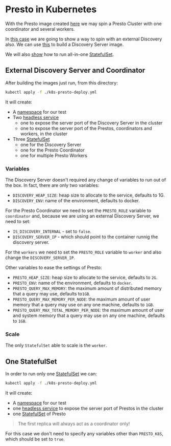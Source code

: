 # Presto in Kubernetes

With the Presto image created [here](../docker/README.md) we may spin a Presto Cluster with one coordinator and several workers.

In [this case](#External-Discovery-Server-and-Coordinator) we are going to show a way to spin with an external Discovery also. We can use [this](https://github.com/ricardo-aires/discovery-server-deploy/tree/master/containers/docker) to build a Discovery Server image.

We will also [show](#One-StatefulSet) how to run all-in-one [StatefulSet](https://kubernetes.io/docs/concepts/workloads/controllers/statefulset/).

## External Discovery Server and Coordinator

After building the images just run, from this directory:

```bash
kubectl apply -f ./k8s-presto-deploy.yml
```

It will create:

- A [namespace](https://kubernetes.io/docs/concepts/overview/working-with-objects/namespaces/) for our test
- Two [headless service](https://kubernetes.io/docs/concepts/services-networking/service/#headless-services)
  - one to expose the server port of the Discovery Server in the cluster
  - one to expose the server port of the Prestos, coordinators and workers, in the cluster
- Three [StatefulSet](https://kubernetes.io/docs/concepts/workloads/controllers/statefulset/)
  - one for the Discovery Server
  - one for the Presto Coordinator
  - one for multiple Presto Workers

### Variables

The Discovery Server doesn't required any change of variables to run out of the box. In fact, there are only two variables:

- `DISCOVERY_HEAP_SIZE`: heap size to allocate to the service, defaults to 1G.
- `DISCOVERY_ENV`: name of the environment, defaults to docker.

For the Presto Coordinator we need to set the `PRESTO_ROLE` variable to `coordinator` and, because we are using an external Discovery Server, we need to set:

- `IS_DISCOVERY_INTERNAL` - set to `false`.
- `DISCOVERY_SERVER_IP` - which should point to the container runnig the discovery server.

For the `workers` we need to set the `PRESTO_ROLE` variable to `worker` and also change the `DISCOVERY_SERVER_IP`.

Other variables to ease the settings of Presto:

- `PRESTO_HEAP_SIZE`: heap size to allocate to the service, defaults to `2G`.
- `PRESTO_ENV`: name of the environment, defaults to `docker`.
- `PRESTO_QUERY_MAX_MEMORY`: the maximum amount of distributed memory that a query may use, defaults to`1GB`.
- `PRESTO_QUERY_MAX_MEMORY_PER_NODE`: the maximum amount of user memory that a query may use on any one machine, defaults to `1GB`.
- `PRESTO_QUERY_MAX_TOTAL_MEMORY_PER_NODE`: the maximum amount of user and system memory that a query may use on any one machine, defaults to `1GB`.

### Scale

The only `StatefulSet` able to scale is the `worker`.

## One StatefulSet

In order to run only one [StatefulSet](https://kubernetes.io/docs/concepts/workloads/controllers/statefulset/) we can:

```bash
kubectl apply -f ./k8s-presto-deploy.yml
```

It will create:

- A [namespace](https://kubernetes.io/docs/concepts/overview/working-with-objects/namespaces/) for our test
- one [headless service](https://kubernetes.io/docs/concepts/services-networking/service/#headless-services) to expose the server port of Prestos in the cluster
- one [StatefulSet](https://kubernetes.io/docs/concepts/workloads/controllers/statefulset/) of Presto

> The first replica will always act as a coordinator only!

For this case we don't need to specify any variables other than `PRESTO_K8S`, which should be set to `true`.
